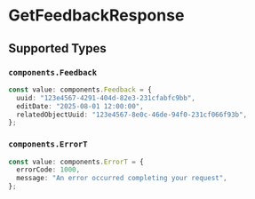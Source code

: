 # GetFeedbackResponse


## Supported Types

### `components.Feedback`

```typescript
const value: components.Feedback = {
  uuid: "123e4567-4291-404d-82e3-231cfabfc9bb",
  editDate: "2025-08-01 12:00:00",
  relatedObjectUuid: "123e4567-8e0c-46de-94f0-231cf066f93b",
};
```

### `components.ErrorT`

```typescript
const value: components.ErrorT = {
  errorCode: 1000,
  message: "An error occurred completing your request",
};
```

